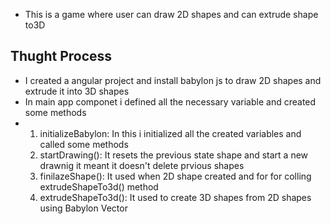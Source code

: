 <ul>
  <li>This is a game where user can draw 2D shapes and can extrude shape to3D</li>
</ul>
<h2>Thught Process</h2>
<ul>
  <li>I created a angular project and install babylon js to draw 2D shapes and extrude it into 3D shapes</li>
  <li>In main app componet i defined all the necessary variable and created some methods<li>
  <ol>
    <li>initializeBabylon: In this i initialized all the created variables and called some methods</li>
    <li>startDrawing(): It resets the previous state shape and start a new drawnig it meant it doesn't delete prvious shapes</li>
    <li>finilazeShape(): It used when 2D shape created and  for for colling extrudeShapeTo3d() method </li>
    <li>extrudeShapeTo3d(): It used to create 3D shapes from 2D shapes using Babylon Vector</li>
  </ol>
    
</ul>
